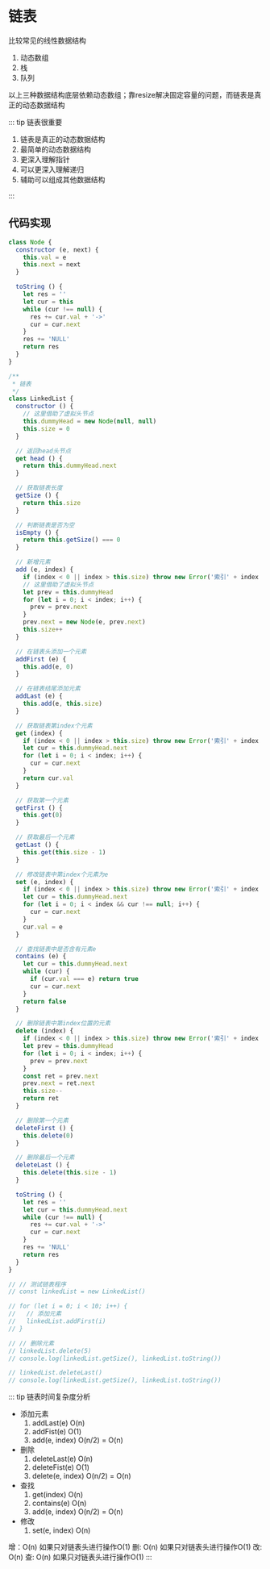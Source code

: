 # 链表

比较常见的线性数据结构

1. 动态数组
2. 栈
3. 队列

以上三种数据结构底层依赖动态数组；靠resize解决固定容量的问题，而链表是真正的动态数据结构

::: tip 链表很重要

1. 链表是真正的动态数据结构
2. 最简单的动态数据结构
3. 更深入理解指针
4. 可以更深入理解递归
5. 辅助可以组成其他数据结构

:::

## 代码实现

```javascript
class Node {
  constructor (e, next) {
    this.val = e
    this.next = next
  }

  toString () {
    let res = ''
    let cur = this
    while (cur !== null) {
      res += cur.val + '->'
      cur = cur.next
    }
    res += 'NULL'
    return res
  }
}

/**
 * 链表
 */
class LinkedList {
  constructor () {
    // 这里借助了虚拟头节点
    this.dummyHead = new Node(null, null)
    this.size = 0
  }

  // 返回head头节点
  get head () {
    return this.dummyHead.next
  }

  // 获取链表长度
  getSize () {
    return this.size
  }

  // 判断链表是否为空
  isEmpty () {
    return this.getSize() === 0
  }

  // 新增元素
  add (e, index) {
    if (index < 0 || index > this.size) throw new Error('索引' + index + '出错')
    // 这里借助了虚拟头节点
    let prev = this.dummyHead
    for (let i = 0; i < index; i++) {
      prev = prev.next
    }
    prev.next = new Node(e, prev.next)
    this.size++
  }

  // 在链表头添加一个元素
  addFirst (e) {
    this.add(e, 0)
  }

  // 在链表结尾添加元素
  addLast (e) {
    this.add(e, this.size)
  }

  // 获取链表第index个元素
  get (index) {
    if (index < 0 || index > this.size) throw new Error('索引' + index + '出错')
    let cur = this.dummyHead.next
    for (let i = 0; i < index; i++) {
      cur = cur.next
    }
    return cur.val
  }

  // 获取第一个元素
  getFirst () {
    this.get(0)
  }

  // 获取最后一个元素
  getLast () {
    this.get(this.size - 1)
  }

  // 修改链表中第index个元素为e
  set (e, index) {
    if (index < 0 || index > this.size) throw new Error('索引' + index + '出错')
    let cur = this.dummyHead.next
    for (let i = 0; i < index && cur !== null; i++) {
      cur = cur.next
    }
    cur.val = e
  }

  // 查找链表中是否含有元素e
  contains (e) {
    let cur = this.dummyHead.next
    while (cur) {
      if (cur.val === e) return true
      cur = cur.next
    }
    return false
  }

  // 删除链表中第index位置的元素
  delete (index) {
    if (index < 0 || index > this.size) throw new Error('索引' + index + '出错')
    let prev = this.dummyHead
    for (let i = 0; i < index; i++) {
      prev = prev.next
    }
    const ret = prev.next
    prev.next = ret.next
    this.size--
    return ret
  }

  // 删除第一个元素
  deleteFirst () {
    this.delete(0)
  }

  // 删除最后一个元素
  deleteLast () {
    this.delete(this.size - 1)
  }

  toString () {
    let res = ''
    let cur = this.dummyHead.next
    while (cur !== null) {
      res += cur.val + '->'
      cur = cur.next
    }
    res += 'NULL'
    return res
  }
}

// // 测试链表程序
// const linkedList = new LinkedList()

// for (let i = 0; i < 10; i++) {
//   // 添加元素
//   linkedList.addFirst(i)
// }

// // 删除元素
// linkedList.delete(5)
// console.log(linkedList.getSize(), linkedList.toString())

// linkedList.deleteLast()
// console.log(linkedList.getSize(), linkedList.toString())

```

::: tip 链表时间复杂度分析

- 添加元素
  1. addLast(e) O(n)
  2. addFist(e) O(1)
  3. add(e, index) O(n/2) = O(n)
- 删除
  1. deleteLast(e) O(n)
  2. deleteFist(e) O(1)
  3. delete(e, index) O(n/2) = O(n)
- 查找
  1. get(index) O(n)
  2. contains(e) O(n)
  3. add(e, index) O(n/2) = O(n)
- 修改
  1. set(e, index) O(n)

增：O(n) 如果只对链表头进行操作O(1)
删: O(n) 如果只对链表头进行操作O(1)
改: O(n)
查: O(n) 如果只对链表头进行操作O(1)
:::
